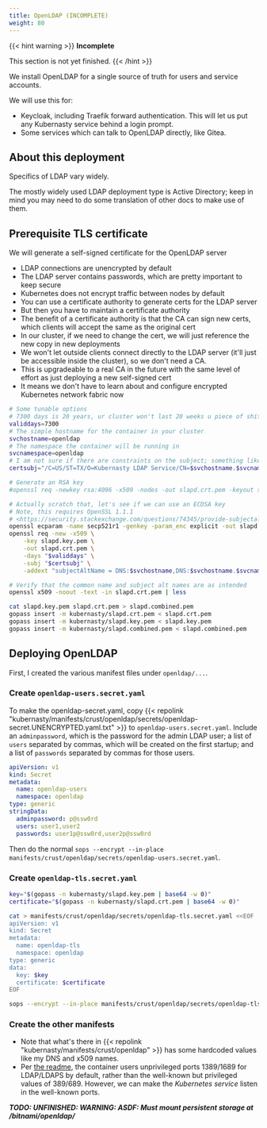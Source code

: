 ```yaml
---
title: OpenLDAP (INCOMPLETE)
weight: 80
---
```


{{< hint warning >}}
**Incomplete**

This section is not yet finished.
{{< /hint >}}

We install OpenLDAP for a single source of truth for users and service accounts.

We will use this for:

* Keycloak, including Traefik forward authentication.
  This will let us put any Kubernasty service behind a login prompt.
* Some services which can talk to OpenLDAP directly, like Gitea.

## About this deployment

Specifics of LDAP vary widely.

The mostly widely used LDAP deployment type is Active Directory;
keep in mind you may need to do some translation of other docs to make use of them.

## Prerequisite TLS certificate

We will generate a self-signed certificate for the OpenLDAP server

* LDAP connections are unencrypted by default
* The LDAP server contains passwords, which are pretty important to keep secure
* Kubernetes does not encrypt traffic between nodes by default
* You can use a certificate authority to generate certs for the LDAP server
* But then you have to maintain a certificate authority
* The benefit of a certificate authority is that the CA can sign new certs,
  which clients will accept the same as the original cert
* In our cluster, if we need to change the cert,
  we will just reference the new copy in new deployments
* We won't let outside clients connect directly to the LDAP server
  (it'll just be accessible inside the cluster),
  so we don't need a CA.
* This is upgradeable to a real CA in the future
  with the same level of effort as just deploying a new self-signed cert
* It means we don't have to learn about and configure encrypted Kubernetes network fabric now

```sh
# Some tunable options
# 7300 days is 20 years, ur cluster won't last 20 weeks u piece of shit
validdays=7300
# The simple hostname for the container in your cluster
svchostname=openldap
# The namespace the container will be running in
svcnamespace=openldap
# I am not sure if there are constraints on the subject; something like this is typical:
certsubj="/C=US/ST=TX/O=Kubernasty LDAP Service/CN=$svchostname.$svcnamespace"

# Generate an RSA key
#openssl req -newkey rsa:4096 -x509 -nodes -out slapd.crt.pem -keyout slapd.key.pem -days "$validdays"

# Actually scratch that, let's see if we can use an ECDSA key
# Note, this requires OpenSSL 1.1.1
# <https://security.stackexchange.com/questions/74345/provide-subjectaltname-to-openssl-directly-on-the-command-line>
openssl ecparam -name secp521r1 -genkey -param_enc explicit -out slapd.key.pem
openssl req -new -x509 \
    -key slapd.key.pem \
    -out slapd.crt.pem \
    -days "$validdays" \
    -subj "$certsubj" \
    -addext "subjectAltName = DNS:$svchostname,DNS:$svchostname.$svcnamespace"

# Verify that the common name and subject alt names are as intended
openssl x509 -noout -text -in slapd.crt.pem | less

cat slapd.key.pem slapd.crt.pem > slapd.combined.pem
gopass insert -m kubernasty/slapd.crt.pem < slapd.crt.pem
gopass insert -m kubernasty/slapd.key.pem < slapd.key.pem
gopass insert -m kubernasty/slapd.combined.pem < slapd.combined.pem
```

## Deploying OpenLDAP

First, I created the various manifest files under `openldap/...`.

### Create `openldap-users.secret.yaml`

To make the openldap-secret.yaml, copy
{{< repolink "kubernasty/manifests/crust/openldap/secrets/openldap-secret.UNENCRYPTED.yaml.txt" >}}
to `openldap-users.secret.yaml`.
Include an `adminpassword`, which is the password for the admin LDAP user;
a list of `users` separated by commas, which will be created on the first startup;
and a list of `passwords` separated by commas for those users.

```yaml
apiVersion: v1
kind: Secret
metadata:
  name: openldap-users
  namespace: openldap
type: generic
stringData:
  adminpassword: p@ssw0rd
  users: user1,user2
  passwords: user1p@ssw0rd,user2p@ssw0rd
```

Then do the normal `sops --encrypt --in-place manifests/crust/openldap/secrets/openldap-users.secret.yaml`.

### Create `openldap-tls.secret.yaml`

```sh
key="$(gopass -n kubernasty/slapd.key.pem | base64 -w 0)"
certificate="$(gopass -n kubernasty/slapd.crt.pem | base64 -w 0)"

cat > manifests/crust/openldap/secrets/openldap-tls.secret.yaml <<EOF
apiVersion: v1
kind: Secret
metadata:
  name: openldap-tls
  namespace: openldap
type: generic
data:
  key: $key
  certificate: $certificate
EOF

sops --encrypt --in-place manifests/crust/openldap/secrets/openldap-tls.secret.yaml
```

### Create the other manifests

* Note that what's there in {{< repolink "kubernasty/manifests/crust/openldap" >}}
  has some hardcoded values like my DNS and x509 names.
* Per [the readme](https://github.com/bitnami/containers/tree/main/bitnami/openldap),
  the container users unprivileged ports 1389/1689 for LDAP/LDAPS by default,
  rather than the well-known but privileged values of 389/689.
  However, we can make the _Kubernetes service_ listen in the well-known ports.

***TODO: UNFINISHED: WARNING: ASDF: Must mount persistent storage at /bitnami/openldap/***
